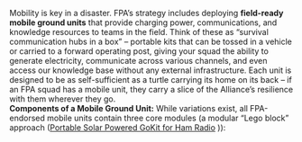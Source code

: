 Mobility is key in a disaster. FPA’s strategy includes deploying **field-ready mobile ground units** that provide charging power, communications, and knowledge resources to teams in the field. Think of these as “survival communication hubs in a box” – portable kits that can be tossed in a vehicle or carried to a forward operating post, giving your squad the ability to generate electricity, communicate across various channels, and even access our knowledge base without any external infrastructure. Each unit is designed to be as self-sufficient as a turtle carrying its home on its back – if an FPA squad has a mobile unit, they carry a slice of the Alliance’s resilience with them wherever they go.  
**Components of a Mobile Ground Unit:** While variations exist, all FPA-endorsed mobile units contain three core modules (a modular “Lego block” approach ([Portable Solar Powered GoKit for Ham Radio](https://radiopreppers.com/index.php?topic=1322.0#:~:text=The%C2%A0%20kit%20follows%20a%20,Antennas%20%26%20Support) )):